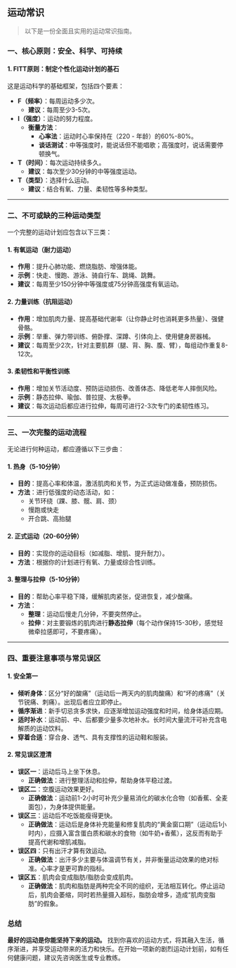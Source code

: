 ## 运动常识
>以下是一份全面且实用的运动常识指南。

### 一、核心原则：安全、科学、可持续

#### 1. FITT原则：制定个性化运动计划的基石
这是运动科学的基础框架，包括四个要素：
*   **F（频率）**：每周运动多少次。
    *   **建议**：每周至少3-5次。
*   **I（强度）**：运动的努力程度。
    *   **衡量方法**：
        *   **心率法**：运动时心率保持在（220 - 年龄）的60%-80%。
        *   **谈话测试**：中等强度时，能说话但不能唱歌；高强度时，说话需要停顿换气。
*   **T（时间）**：每次运动持续多久。
    *   **建议**：每次至少30分钟的中等强度运动。
*   **T（类型）**：选择什么运动。
    *   **建议**：结合有氧、力量、柔韧性等多种类型。

---

### 二、不可或缺的三种运动类型

一个完整的运动计划应包含以下三类：

#### 1. 有氧运动（耐力运动）
*   **作用**：提升心肺功能、燃烧脂肪、增强体能。
*   **示例**：快走、慢跑、游泳、骑自行车、跳绳、跳舞。
*   **建议**：每周至少150分钟中等强度或75分钟高强度有氧运动。

#### 2. 力量训练（抗阻运动）
*   **作用**：增加肌肉力量、提高基础代谢率（让你静止时也消耗更多热量）、强健骨骼。
*   **示例**：举重、弹力带训练、俯卧撑、深蹲、引体向上、使用健身房器械。
*   **建议**：每周至少2次，针对主要肌群（腿、背、胸、腹、臂），每组动作重复8-12次。

#### 3. 柔韧性和平衡性训练
*   **作用**：增加关节活动度、预防运动损伤、改善体态、降低老年人摔倒风险。
*   **示例**：静态拉伸、瑜伽、普拉提、太极拳。
*   **建议**：每次运动后都应进行拉伸，每周可进行2-3次专门的柔韧性练习。

---

### 三、一次完整的运动流程

无论进行何种运动，都应遵循以下三步曲：

#### 1. 热身（5-10分钟）
*   **目的**：提高心率和体温，激活肌肉和关节，为正式运动做准备，预防损伤。
*   **方法**：进行低强度的动态活动，如：
    *   关节环绕（踝、膝、髋、肩、颈）
    *   慢跑或快走
    *   开合跳、高抬腿

#### 2. 正式运动（20-60分钟）
*   **目的**：实现你的运动目标（如减脂、增肌、提升耐力）。
*   **方法**：根据你的计划进行有氧、力量或综合性训练。

#### 3. 整理与拉伸（5-10分钟）
*   **目的**：帮助心率平稳下降，缓解肌肉紧张，促进恢复，减少酸痛。
*   **方法**：
    *   **整理**：运动后慢走几分钟，不要突然停止。
    *   **拉伸**：对主要锻炼的肌肉进行**静态拉伸**（每个动作保持15-30秒，感觉轻微牵拉感即可，不要疼痛）。

---

### 四、重要注意事项与常见误区

#### 1. 安全第一
*   **倾听身体**：区分“好的酸痛”（运动后一两天内的肌肉酸痛）和“坏的疼痛”（关节锐痛、刺痛）。出现后者应立即停止。
*   **循序渐进**：新手切忌贪多求快，应逐渐增加运动强度和时间，给身体适应期。
*   **适时补水**：运动前、中、后都要少量多次地补水。长时间大量流汗可补充含电解质的运动饮料。
*   **穿着合适**：穿合身、透气、具有支撑性的运动鞋和服装。

#### 2. 常见误区澄清
*   **误区一**：运动后马上坐下休息。
    *   **正确做法**：进行整理活动和拉伸，帮助身体平稳过渡。
*   **误区二**：空腹运动效果更好。
    *   **正确做法**：运动前1-2小时可补充少量易消化的碳水化合物（如香蕉、全麦面包），为身体提供能量。
*   **误区三**：运动后不吃饭能瘦得更快。
    *   **正确做法**：运动后是身体补充能量和修复肌肉的“黄金窗口期”（运动后1小时内），应摄入富含蛋白质和碳水的食物（如牛奶+香蕉），这反而有助于提高代谢和增肌减脂。
*   **误区四**：只有出汗才算有效运动。
    *   **正确做法**：出汗多少主要与体温调节有关，并非衡量运动效果的绝对标准。心率才是更可靠的指标。
*   **误区五**：肌肉会变成脂肪/脂肪会变成肌肉。
    *   **正确做法**：肌肉和脂肪是两种完全不同的组织，无法相互转化。停止运动后，肌肉会萎缩，同时若热量摄入超标，脂肪会增多，造成“肌肉变脂肪”的假象。

### 总结

**最好的运动是你能坚持下来的运动。**
找到你喜欢的运动方式，将其融入生活，循序渐进，并享受运动带来的活力和快乐。在开始一项新的剧烈运动计划前，如有任何健康问题，建议先咨询医生或专业教练。
